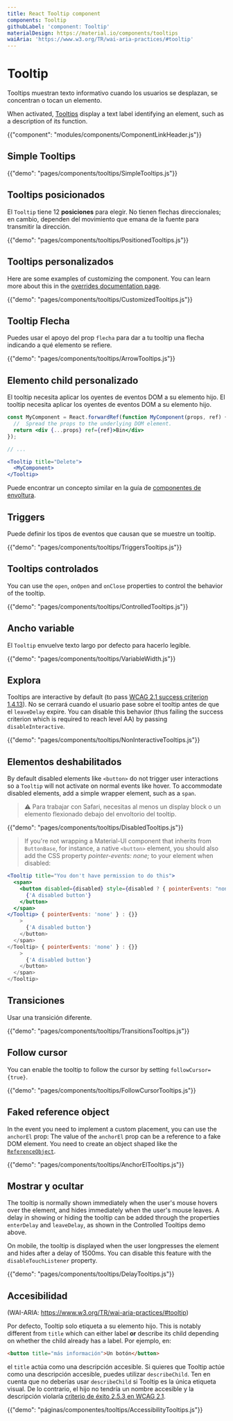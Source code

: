 ```yaml
---
title: React Tooltip component
components: Tooltip
githubLabel: 'component: Tooltip'
materialDesign: https://material.io/components/tooltips
waiAria: 'https://www.w3.org/TR/wai-aria-practices/#tooltip'
---
```


# Tooltip

<p class="description">Tooltips muestran texto informativo cuando los usuarios se desplazan, se concentran o tocan un elemento.</p>

When activated, [Tooltips](https://material.io/design/components/tooltips.html) display a text label identifying an element, such as a description of its function.

{{"component": "modules/components/ComponentLinkHeader.js"}}

## Simple Tooltips

{{"demo": "pages/components/tooltips/SimpleTooltips.js"}}

## Tooltips posicionados

El `Tooltip` tiene 12 **posiciones** para elegir. No tienen flechas direccionales; en cambio, dependen del movimiento que emana de la fuente para transmitir la dirección.

{{"demo": "pages/components/tooltips/PositionedTooltips.js"}}

## Tooltips personalizados

Here are some examples of customizing the component. You can learn more about this in the [overrides documentation page](/customization/components/).

{{"demo": "pages/components/tooltips/CustomizedTooltips.js"}}

## Tooltip Flecha

Puedes usar el apoyo del prop `flecha` para dar a tu tooltip una flecha indicando a qué elemento se refiere.

{{"demo": "pages/components/tooltips/ArrowTooltips.js"}}

## Elemento child personalizado

El tooltip necesita aplicar los oyentes de eventos DOM a su elemento hijo. El tooltip necesita aplicar los oyentes de eventos DOM a su elemento hijo.

```jsx
const MyComponent = React.forwardRef(function MyComponent(props, ref) {
  //  Spread the props to the underlying DOM element.
  return <div {...props} ref={ref}>Bin</div>
});

// ...

<Tooltip title="Delete">
  <MyComponent>
</Tooltip>
```

Puede encontrar un concepto similar en la guía de [componentes de envoltura](/guides/composition/#wrapping-components).

## Triggers

Puede definir los tipos de eventos que causan que se muestre un tooltip.

{{"demo": "pages/components/tooltips/TriggersTooltips.js"}}

## Tooltips controlados

You can use the `open`, `onOpen` and `onClose` properties to control the behavior of the tooltip.

{{"demo": "pages/components/tooltips/ControlledTooltips.js"}}

## Ancho variable

El `Tooltip` envuelve texto largo por defecto para hacerlo legible.

{{"demo": "pages/components/tooltips/VariableWidth.js"}}

## Explora

Tooltips are interactive by default (to pass [WCAG 2.1 success criterion 1.4.13](https://www.w3.org/TR/WCAG21/#content-on-hover-or-focus)). No se cerrará cuando el usuario pase sobre el tooltip antes de que el `leaveDelay` expire. You can disable this behavior (thus failing the success criterion which is required to reach level AA) by passing `disableInteractive`.

{{"demo": "pages/components/tooltips/NonInteractiveTooltips.js"}}

## Elementos deshabilitados

By default disabled elements like `<button>` do not trigger user interactions so a `Tooltip` will not activate on normal events like hover. To accommodate disabled elements, add a simple wrapper element, such as a `span`.

> ⚠️ Para trabajar con Safari, necesitas al menos un display block o un elemento flexionado debajo del envoltorio del tooltip.

{{"demo": "pages/components/tooltips/DisabledTooltips.js"}}

> If you're not wrapping a Material-UI component that inherits from `ButtonBase`, for instance, a native `<button>` element, you should also add the CSS property *pointer-events: none;* to your element when disabled:

```jsx
<Tooltip title="You don't have permission to do this">
  <span>
    <button disabled={disabled} style={disabled ? { pointerEvents: "none" } : {}}>
      {'A disabled button'}
    </button>
  </span>
</Tooltip> { pointerEvents: 'none' } : {}}
    >
      {'A disabled button'}
    </button>
  </span>
</Tooltip> { pointerEvents: 'none' } : {}}
    >
      {'A disabled button'}
    </button>
  </span>
</Tooltip>
```

## Transiciones

Usar una transición diferente.

{{"demo": "pages/components/tooltips/TransitionsTooltips.js"}}

## Follow cursor

You can enable the tooltip to follow the cursor by setting `followCursor={true}`.

{{"demo": "pages/components/tooltips/FollowCursorTooltips.js"}}

## Faked reference object

In the event you need to implement a custom placement, you can use the `anchorEl` prop: The value of the `anchorEl` prop can be a reference to a fake DOM element. You need to create an object shaped like the [`ReferenceObject`](https://github.com/FezVrasta/popper.js/blob/0642ce0ddeffe3c7c033a412d4d60ce7ec8193c3/packages/popper/index.d.ts#L118-L123).

{{"demo": "pages/components/tooltips/AnchorElTooltips.js"}}

## Mostrar y ocultar

The tooltip is normally shown immediately when the user's mouse hovers over the element, and hides immediately when the user's mouse leaves. A delay in showing or hiding the tooltip can be added through the properties `enterDelay` and `leaveDelay`, as shown in the Controlled Tooltips demo above.

On mobile, the tooltip is displayed when the user longpresses the element and hides after a delay of 1500ms. You can disable this feature with the `disableTouchListener` property.

{{"demo": "pages/components/tooltips/DelayTooltips.js"}}

## Accesibilidad

(WAI-ARIA: https://www.w3.org/TR/wai-aria-practices/#tooltip)

Por defecto, Tooltip solo etiqueta a su elemento hijo. This is notably different from `title` which can either label **or** describe its child depending on whether the child already has a label. Por ejemplo, en:

```html
<button title="más información">Un botón</button>
```

el  `title` actúa como una descripción accesible. Si quieres que Tooltip actúe como una descripción accesible, puedes utilizar `describeChild`. Ten en cuenta que no deberías usar `describeChild` si Tooltip es la única etiqueta visual. De lo contrario, el hijo no tendría un nombre accesible y la descripción violaría [criterio de éxito 2.5.3 en WCAG 2.1](https://www.w3.org/WAI/WCAG21/Understanding/label-in-name.html).

{{"demo": "páginas/componentes/tooltips/AccessibilityTooltips.js"}}

